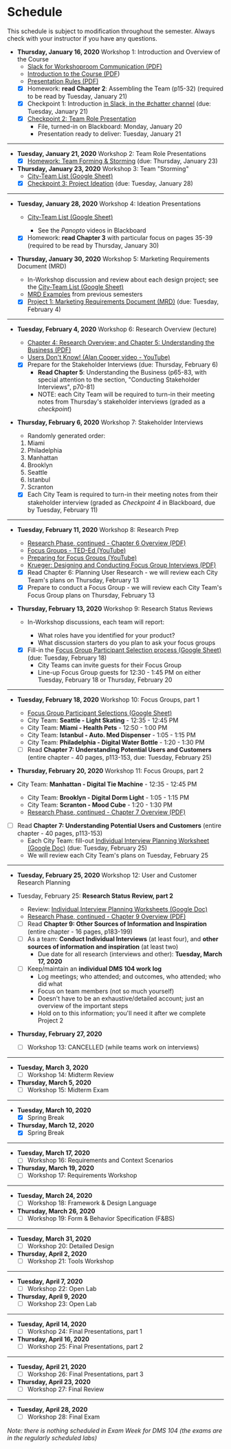 # **Schedule**
This schedule is subject to modification throughout the semester. Always check with your instructor if you have any questions.

- **Thursday, January 16, 2020** Workshop 1: Introduction and Overview of the Course
  - [Slack for Workshoproom Communication (PDF)](01-introduction/slack-for-Workshoproom-communication.pdf)
  - [Introduction to the Course (PDF](01-introduction/introduction.pdf))
  - [Presentation Rules (PDF)](01-introduction/presentation-rules.pdf)
  - [x] Homework: **read Chapter 2**: Assembling the Team (p15-32) (required to be read by Tuesday, January 21)
  - [x] Checkpoint 1: Introduction [in Slack, in the #chatter channel](https://app.slack.com/client/TS485SS6R/CS3PUNWFN) (due: Tuesday, January 21)
  - [x] [Checkpoint 2: Team Role Presentation](checkpoint02-team-role-presentation/instructions.md) 
    - File, turned-in on Blackboard: Monday, January 20
    - Presentation ready to deliver: Tuesday, January 21

<hr>

- **Tuesday, January 21, 2020** Workshop 2: Team Role Presentations
  - [x] [Homework: Team Forming & Storming](03-storming/storming.md) (due: Thursday, January 23)
  
- **Thursday, January 23, 2020** Workshop 3: Team "Storming"
  - [City-Team List (Google Sheet)](https://docs.google.com/spreadsheets/d/1UbdBF9IbIszRgiBGJvKIZuRk87naHoRm23v-MqI_drE/edit#gid=0)
  - [x] [Checkpoint 3: Project Ideation](checkpoint03-project-ideation/instructions.md) (due: Tuesday, January 28)

<hr>

- **Tuesday, January 28, 2020** Workshop 4: Ideation Presentations

  - [City-Team List (Google Sheet)](https://docs.google.com/spreadsheets/d/1UbdBF9IbIszRgiBGJvKIZuRk87naHoRm23v-MqI_drE/edit#gid=0)
    
    - See the *Panopto* videos in Blackboard
  - [x] Homework: **read Chapter 3** with particular focus on pages 35-39 (required to be read by Thursday, January 30)

- **Thursday, January 30, 2020** Workshop 5: Marketing Requirements Document (MRD)
  
  - In-Workshop discussion and review about each design project; see the [City-Team List (Google Sheet)](https://docs.google.com/spreadsheets/d/1UbdBF9IbIszRgiBGJvKIZuRk87naHoRm23v-MqI_drE/edit#gid=0)
  - [MRD Examples](05-mrd/readme.md) from previous semesters
  - [x] [Project 1: Marketing Requirements Document (MRD)](project01-mrd/instructions.md) (due: Tuesday, February 4)

<hr>

- **Tuesday, February 4, 2020** Workshop 6: Research Overview (lecture)
  
  - [Chapter 4: Research Overview; and Chapter 5: Understanding the Business (PDF)](06-research-overview/chapter4-and-5-summary.pdf)
  - [Users Don't Know! (Alan Cooper video - YouTube)](https://youtu.be/sNWBnCazIcU)
  
  - [x] Prepare for the Stakeholder Interviews (due: Thursday, February 6)
    - **Read Chapter 5**: Understanding the Business (p65-83, with special attention to the section, "Conducting Stakeholder Interviews", p70-81)
    - NOTE: each City Team will be required to turn-in their meeting notes from Thursday's stakeholder interviews (graded as a *checkpoint*)
- **Thursday, February 6, 2020** Workshop 7: Stakeholder Interviews

  - Randomly generated order:
  1. Miami
    2. Philadelphia
    3. Manhattan
    4. Brooklyn
    5. Seattle
    6. Istanbul
    7. Scranton
  - [x] Each City Team is required to turn-in their meeting notes from their stakeholder interview (graded as *Checkpoint 4* in Blackboard, due by Tuesday, February 11)

<hr>

- **Tuesday, February 11, 2020** Workshop 8: Research Prep

  - [Research Phase, continued - Chapter 6 Overview (PDF)](08-research-planning/reseach-phase-continued.pdf)
  - [Focus Groups - TED-Ed (YouTube)](https://www.youtube.com/watch?v=3TwgVQIZPsw)
  - [Preparing for Focus Groups (YouTube)](https://www.youtube.com/watch?v=VSwTvkTsOvI)
  - [Krueger: Designing and Conducting Focus Group Interviews (PDF)](08-research-planning/krueger-focus-group-interviews.pdf)
  - [x] Read Chapter 6: Planning User Research - we will review each City Team's plans on Thursday, February 13
  - [x] Prepare to conduct a Focus Group - we will review each City Team's Focus Group plans on Thursday, February 13 

- **Thursday, February 13, 2020** Workshop 9: Research Status Reviews
  
  - In-Workshop discussions, each team will report:
  
    - What roles have you identified for your product?
    - What discussion starters do you plan to ask your focus groups
  
  - [x] Fill-in the [Focus Group Participant Selection process (Google Sheet)](https://docs.google.com/spreadsheets/d/1IUnaxLFkVptcTrJHvcbGHllSKqO3zhvNlPM9VCxU8rE) (due: Tuesday, February 18)
    - City Teams can invite guests for their Focus Group
    - Line-up Focus Group guests for 12:30 - 1:45 PM on either Tuesday, February 18 or Thursday, February 20

<hr>

- **Tuesday, February 18, 2020** Workshop 10: Focus Groups, part 1

  - [Focus Group Participant Selections (Google Sheet)](https://docs.google.com/spreadsheets/d/1IUnaxLFkVptcTrJHvcbGHllSKqO3zhvNlPM9VCxU8rE) 
  - City Team: **Seattle - Light Skating** - 12:35 - 12:45 PM
  - City Team: **Miami - Health Pets** - 12:50 - 1:00 PM
  - City Team: **Istanbul - Auto. Med Dispenser** - 1:05 - 1:15 PM
  - City Team: **Philadelphia - Digital Water Bottle** - 1:20 - 1:30 PM
  - [ ] Read **Chapter 7: Understanding Potential Users and Customers** (entire chapter - 40 pages, p113-153, due: Tuesday, February 25)
- **Thursday, February 20, 2020** Workshop 11: Focus Groups, part 2
- City Team: **Manhattan - Digital Tie Machine** - 12:35 - 12:45 PM
  - City Team: **Brooklyn - Digital Dorm Light** - 1:05 - 1:15 PM
  - City Team: **Scranton - Mood Cube** - 1:20 - 1:30 PM
  - [Research Phase, continued - Chapter 7 Overview (PDF)](11-focus-groups2/chapter7-summary.pdf)
  
- [ ] Read **Chapter 7: Understanding Potential Users and Customers** (entire chapter - 40 pages, p113-153)
    - Each City Team: fill-out [Individual Interview Planning Worksheet (Google Doc)](https://drive.google.com/drive/u/0/folders/1R7THSBBuLIkMGPsvf6nDSa9MMXnhavaO) (due: Tuesday, February 25)
    - We will review each City Team's plans on Tuesday, February 25

<hr>

- **Tuesday, February 25, 2020** Workshop 12: User and Customer Research Planning
  
- Tuesday, February 25: **Research Status Review, part 2**
    - Review:  [Individual Interview Planning Worksheets (Google Doc)](https://drive.google.com/drive/u/0/folders/1R7THSBBuLIkMGPsvf6nDSa9MMXnhavaO) 
    - [Research Phase, continued - Chapter 9 Overview (PDF)](12-research-planning2/chapter9-summary.pdf)
  - [ ] Read **Chapter 9: Other Sources of Information and Inspiration** (entire chapter - 16 pages, p183-199)
  - [ ] As a team: **Conduct Individual Interviews** (at least four), and **other sources of information and inspiration** (at least two)
    - Due date for all research (interviews and other): **Tuesday, March 17, 2020**
  - [ ] Keep/maintain an **individual DMS 104 work log**
    - Log meetings; who attended; and outcomes, who attended; who did what
    - Focus on team members (not so much yourself)
    - Doesn't have to be an exhaustive/detailed account; just an overview of the important steps
    - Hold on to this information; you'll need it after we complete Project 2
- **Thursday, February 27, 2020**
  - [ ] Workshop 13: CANCELLED (while teams work on interviews)

<hr>

- **Tuesday, March 3, 2020**
  - [ ] Workshop 14: Midterm Review

- **Thursday, March 5, 2020**
  - [ ] Workshop 15: Midterm Exam

<hr>

- **Tuesday, March 10, 2020**
  - [x] Spring Break

- **Thursday, March 12, 2020**
  - [x] Spring Break

<hr>

- **Tuesday, March 17, 2020**
  - [ ] Workshop 16: Requirements and Context Scenarios

- **Thursday, March 19, 2020**
  - [ ] Workshop 17: Requirements Workshop

<hr>

- **Tuesday, March 24, 2020**
  - [ ] Workshop 18: Framework & Design Language

- **Thursday, March 26, 2020**
  - [ ] Workshop 19: Form & Behavior Specification (F&BS)

<hr>

- **Tuesday, March 31, 2020**
  - [ ] Workshop 20: Detailed Design

- **Thursday, April 2, 2020**
  - [ ] Workshop 21: Tools Workshop

<hr>

- **Tuesday, April 7, 2020**
  - [ ] Workshop 22: Open Lab

- **Thursday, April 9, 2020**
  - [ ] Workshop 23: Open Lab

<hr>

- **Tuesday, April 14, 2020**
  - [ ] Workshop 24: Final Presentations, part 1

- **Thursday, April 16, 2020**
  - [ ] Workshop 25: Final Presentations, part 2

<hr>

- **Tuesday, April 21, 2020**
  - [ ] Workshop 26: Final Presentations, part 3

- **Thursday, April 23, 2020**
  - [ ] Workshop 27: Final Review

<hr>

- **Tuesday, April 28, 2020**
  - [ ] Workshop 28: Final Exam

*Note: there is nothing scheduled in Exam Week for DMS 104 (the exams are in the regularly scheduled labs)*

